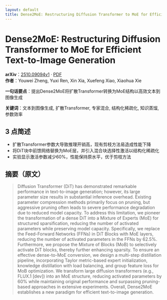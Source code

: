 ```yaml
---
layout: default
title: Dense2MoE: Restructuring Diffusion Transformer to MoE for Efficient Text-to-Image Generation
---
```


# Dense2MoE: Restructuring Diffusion Transformer to MoE for Efficient Text-to-Image Generation
**arXiv**：[2510.09094v1](https://arxiv.org/abs/2510.09094) · [PDF](https://arxiv.org/pdf/2510.09094.pdf)  
**作者**：Youwei Zheng, Yuxi Ren, Xin Xia, Xuefeng Xiao, Xiaohua Xie  

**一句话要点**：提出Dense2MoE将扩散Transformer转换为MoE结构以高效文本到图像生成

**关键词**：文本到图像生成, 扩散Transformer, 专家混合, 结构化稀疏化, 知识蒸馏, 参数效率

## 3 点简述
- 扩散Transformer参数大导致推理开销高，现有剪枝方法易造成性能下降
- 将DiT块中前馈网络替换为MoE层，并引入混合块选择性激活以结构化稀疏化
- 实验显示激活参数减少60%，性能保持原水平，优于剪枝方法

## 摘要（原文）

> Diffusion Transformer (DiT) has demonstrated remarkable performance in
> text-to-image generation; however, its large parameter size results in
> substantial inference overhead. Existing parameter compression methods
> primarily focus on pruning, but aggressive pruning often leads to severe
> performance degradation due to reduced model capacity. To address this
> limitation, we pioneer the transformation of a dense DiT into a Mixture of
> Experts (MoE) for structured sparsification, reducing the number of activated
> parameters while preserving model capacity. Specifically, we replace the
> Feed-Forward Networks (FFNs) in DiT Blocks with MoE layers, reducing the number
> of activated parameters in the FFNs by 62.5\%. Furthermore, we propose the
> Mixture of Blocks (MoB) to selectively activate DiT blocks, thereby further
> enhancing sparsity. To ensure an effective dense-to-MoE conversion, we design a
> multi-step distillation pipeline, incorporating Taylor metric-based expert
> initialization, knowledge distillation with load balancing, and group feature
> loss for MoB optimization. We transform large diffusion transformers (e.g.,
> FLUX.1 [dev]) into an MoE structure, reducing activated parameters by 60\%
> while maintaining original performance and surpassing pruning-based approaches
> in extensive experiments. Overall, Dense2MoE establishes a new paradigm for
> efficient text-to-image generation.

